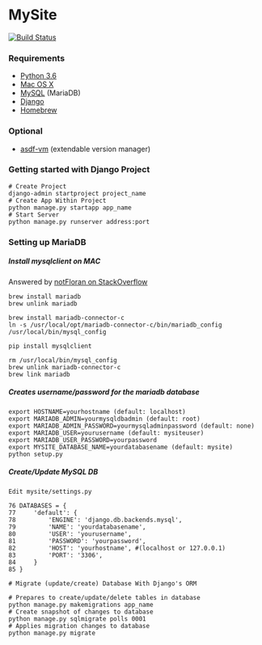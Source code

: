 # MySite
[![Build Status](https://travis-ci.org/charlesweng/mysite.svg?branch=master)](https://travis-ci.org/charlesweng/mysite)

### Requirements
* [Python 3.6](https://www.python.org/downloads/release/python-360/)
* [Mac OS X](https://www.apple.com/macos/sierra/)
* [MySQL](https://mariadb.com/downloads?utm_campaign=web_download_server&utm_source=google&utm_medium=ppc&gclid=CjwKEAjw7J3KBRCxv93Q3KSukXQSJADzFzVSbc8WGJoA5lefXsn9KgLVg4361hfx85uC21MiC0Un2RoCRB_w_wcB) (MariaDB)
* [Django](https://www.djangoproject.com/)
* [Homebrew](https://brew.sh/)

### Optional
* [asdf-vm](https://github.com/asdf-vm/asdf)
(extendable version manager)

### Getting started with Django Project
```
# Create Project
django-admin startproject project_name
# Create App Within Project
python manage.py startapp app_name
# Start Server
python manage.py runserver address:port
```

### Setting up MariaDB
##### Install mysqlclient on MAC
Answered by [notFloran on StackOverflow](https://stackoverflow.com/questions/44239393/installing-mysqlclient-for-mariadb-on-mac-os-for-python3)

```
brew install mariadb
brew unlink mariadb

brew install mariadb-connector-c
ln -s /usr/local/opt/mariadb-connector-c/bin/mariadb_config /usr/local/bin/mysql_config

pip install mysqlclient

rm /usr/local/bin/mysql_config
brew unlink mariadb-connector-c
brew link mariadb
```
##### Creates username/password for the mariadb database
```
export HOSTNAME=yourhostname (default: localhost)
export MARIADB_ADMIN=yourmysqldbadmin (default: root)
export MARIADB_ADMIN_PASSWORD=yourmysqladminpassword (default: none)
export MARIADB_USER=yourusername (default: mysiteuser)
export MARIADB_USER_PASSWORD=yourpassword
export MYSITE_DATABASE_NAME=yourdatabasename (default: mysite)
python setup.py
```
##### Create/Update MySQL DB
```
Edit mysite/settings.py

76 DATABASES = {
77     'default': {
78         'ENGINE': 'django.db.backends.mysql',
79         'NAME': 'yourdatabasename',
80         'USER': 'yourusername',
81         'PASSWORD': 'yourpassword',
82         'HOST': 'yourhostname', #(localhost or 127.0.0.1)
83         'PORT': '3306',
84     }
85 }
```
```
# Migrate (update/create) Database With Django's ORM

# Prepares to create/update/delete tables in database
python manage.py makemigrations app_name
# Create snapshot of changes to database
python manage.py sqlmigrate polls 0001
# Applies migration changes to database
python manage.py migrate
```
